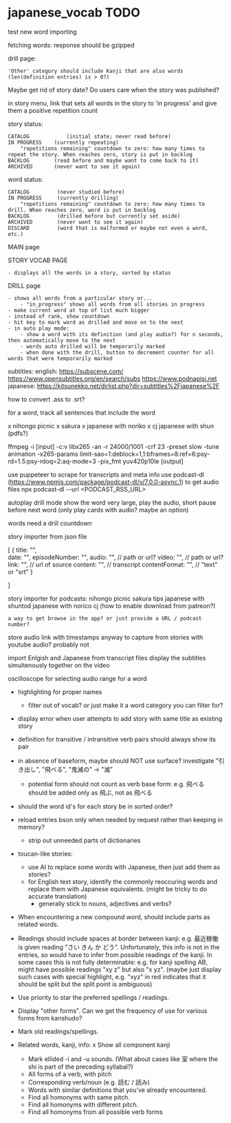 # japanese_vocab TODO

test new word importing


fetching words:
    response should be gzipped

drill page:

    'Other' category should include Kanji that are also words (len(definition entries) is > 0?)
    

Maybe get rid of story date? Do users care when the story was published?

in story menu, link that sets all words in the story to 'in progress' and give them a positive repetition count


story status:

    CATALOG            (initial state; never read before)
    IN PROGRESS    (currently repeating)
        "repetitions remaining" countdown to zero: how many times to repeat the story. When reaches zero, story is put in backlog
    BACKLOG        (read before and maybe want to come back to it)
    ARCHIVED       (never want to see it again)

word status:

    CATALOG         (never studied before)
    IN PROGRESS     (currently drilling)
        "repetitions remaining" countdown to zero: how many times to drill. When reaches zero, word is put in backlog
    BACKLOG         (drilled before but currently set aside)
    ARCHIVED        (never want to see it again)
    DISCARD         (word that is malformed or maybe not even a word, etc.)


MAIN page


STORY VOCAB PAGE

    - displays all the words in a story, sorted by status

DRILL page

    - shows all words from a particular story or...
        - "in_progress" shows all words from all stories in progress
    - make current word at top of list much bigger
    - instead of rank, show countdown
    - hit key to mark word as drilled and move on to the next
    - in auto play mode:
        - show a word with its definition (and play audio?) for n seconds, then automatically move to the next
        - words auto drilled will be temporarily marked
        - when done with the drill, button to decrement counter for all words that were temporarily marked


subtitles: 
    english: https://subscene.com/   https://www.opensubtitles.org/en/search/subs   https://www.podnapisi.net
    japanese: https://kitsunekko.net/dirlist.php?dir=subtitles%2Fjapanese%2F 

how to convert .ass to .srt?

for a word, track all sentences that include the word

x nihongo picnic
x sakura
x japanese with noriko
x cj
japanese with shun (pdfs?)


ffmpeg -i [input] -c:v libx265 -an -r 24000/1001 -crf 23 -preset slow -tune animation -x265-params limit-sao=1:deblock=1,1:bframes=8:ref=6:psy-rd=1.5:psy-rdoq=2:aq-mode=3 -pix_fmt yuv420p10le [output]



use puppeteer to scrape for transcripts and meta info
use podcast-dl (https://www.npmjs.com/package/podcast-dl/v/7.0.0-async.1) to get audio files
    npx podcast-dl --url <PODCAST_RSS_URL>

autoplay drill mode
    show the word very large, play the audio, short pause before next word
        (only play cards with audio? maybe an option)

words need a drill countdown

story importer from json file

[
    {
        title: "",   
        date: "",
        episodeNumber: "",
        audio: "",   // path or url?
        video: "",   // path or url?
        link: "",    // url of source
        content: "",  // transcript
        contentFormat: "",  // "text" or "srt"
    }

]

story importer for podcasts:
    nihongo picnic
    sakura tips
    japanese with shuntod
    japanese with norico
    cj (how to enable download from patreon?)

    a way to get browse in the app? or just provide a URL / podcast number?

store audio link with timestamps
    anyway to capture from stories with youtube audio? probably not

import Enlgish and Japanese from transcript files
    display the subtitles simultenously together on the video

oscilloscope for selecting audio range for a word

<audio id="audio" src="test.mp3"></audio>
<script type="text/javascript">
    var context = new webkitAudioContext;
    var el = document.getElementById('audio');
    var source = context.createMediaElementSource(el);
    source.connect(context.destination);
    el.play();
</script>















- highlighting for proper names
    - filter out of vocab? or just make it a word category you can filter for?

- display error when user attempts to add story with same title as existing story
  
- definition for transitive / intransitive verb pairs should always show its pair

- in absence of baseform, maybe should NOT use surface? investigate "引き出し", "飛べる", "鬼滅の" -> "滅"
    - potential form should not count as verb base form: e.g. 飛べる should be added only as 飛ぶ, not as 飛べる

- should the word id's for each story be in sorted order?

- reload entries bson only when needed by request rather than keeping in memory?
    - strip out unneeded parts of dictionaries

- toucan-like stories:
    - use AI to replace some words with Japanese, then just add them as stories?
    - for English text story, identify the commonly reoccuring words and replace them with Japanese equivalents. (might be tricky to do accurate translation)
        - generally stick to nouns, adjectives and verbs?

- When encountering a new compound word, should include parts as related words.

- Readings should include spaces at border between kanji: e.g. 最近稼働 is given reading "さい きん か どう". Unfortunately, this info is not in the entries, so would have to infer from possible readings of the kanji. In some cases this is not fully determinable: e.g. for kanji spelling AB, might have possible readings "xy z" but also "x yz". (maybe just display such cases with special highlight, e.g. "xyz" in red indicates that it should be split but the split point is ambiguous)
- Use priority to star the preferred spellings / readings.
- Display "other forms". Can we get the frequency of use for various forms from kanshudo?
- Mark old readings/spellings.
- Related words, kanji, info:
    x Show all component kanji
    - Mark ellided -i and -u sounds. (What about cases like 室 where the shi is part of the preceding syllabal?)
    - All forms of a verb, with pitch
    - Corresponding verb/noun (e.g. 読む / 読み)
    - Words with similar definitions that you've already encountered.
    - Find all homonyms with same pitch.
    - Find all homonyms with different pitch.
    - Find all homonyms from all possible verb forms